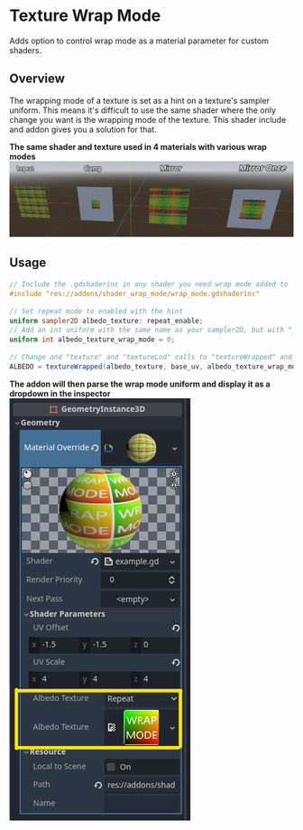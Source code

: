 # Texture Wrap Mode
Adds option to control wrap mode as a material parameter for custom shaders.

## Overview

The wrapping mode of a texture is set as a hint on a texture's sampler uniform. This means it's difficult to use the same shader where the only change you want is the wrapping mode of the texture. This shader include and addon gives you a solution for that.

**The same shader and texture used in 4 materials with various wrap modes**
![](https://github.com/Arnklit/godot_texture_wrap_mode/blob/main/screenshots/example.png)

## Usage

```glsl
// Include the .gdshaderinc in any shader you need wrap mode added to
#include "res://addons/shader_wrap_mode/wrap_mode.gdshaderinc"
```

```glsl
// Set repeat mode to enabled with the hint
uniform sampler2D albedo_texture: repeat_enable; 
// Add an int uniform with the same name as your sampler2D, but with "_wrap_mode" appended
uniform int albedo_texture_wrap_mode = 0;
```

```glsl
// Change and "texture" and "textureLod" calls to "textureWrapped" and "textureLodWrapped" and add the wrap_mode value as the last argument.
ALBEDO = textureWrapped(albedo_texture, base_uv, albedo_texture_wrap_mode).rgb;
```

**The addon will then parse the wrap mode uniform and display it as a dropdown in the inspector**
![](https://github.com/Arnklit/godot_texture_wrap_mode/blob/main/screenshots/inspector.png)
